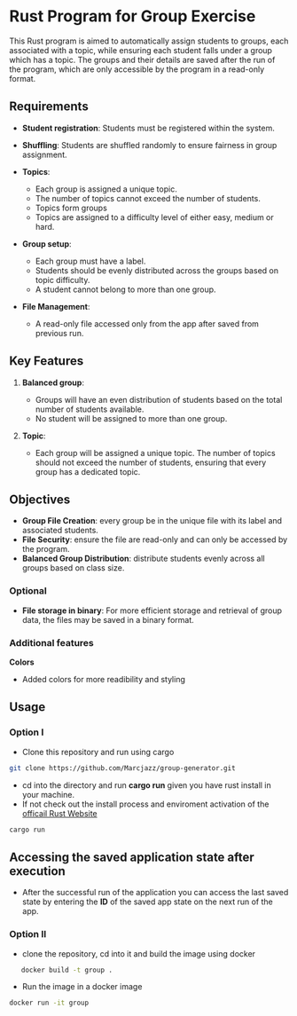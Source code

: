 
# Rust Program for Group Exercise

This Rust program is aimed to automatically assign students to groups, each associated with a topic, while ensuring each student falls under a group which has a topic. 
The groups and their details are saved after the run of the program, which are only accessible by the program in a read-only format.

## Requirements

- **Student registration**: Students must be registered within the system.
- **Shuffling**: Students are shuffled randomly to ensure fairness in group assignment.
  
- **Topics**:
  
  - Each group is assigned a unique topic.
  - The number of topics cannot exceed the number of students.
  - Topics form groups
  - Topics are assigned to a difficulty level of either easy, medium or hard.
    

- **Group setup**:

  - Each group must have a label.
  - Students should be evenly distributed across the groups based on topic difficulty.
  - A student cannot belong to more than one group.
      
- **File Management**:
  
  - A read-only file accessed only from the app after saved from previous run.
  
## Key Features

1. **Balanced group**:
    - Groups will have an even distribution of students based on the total number of students available.
    - No student will be assigned to more than one group.

2. **Topic**:
    - Each group will be assigned a unique topic. The number of topics should not exceed the number of students, ensuring that every group has a dedicated topic.


## Objectives

- **Group File Creation**: every group be in the  unique file with its label and associated students.
- **File Security**: ensure the file are read-only and can only be accessed by the program.
- **Balanced Group Distribution**: distribute students evenly across all groups based on class size.
  
### Optional

- **File storage in binary**: For more efficient storage and retrieval of group data, the files may be saved in a binary format.
### Additional features
 **Colors**
   - Added colors for more readibility and styling 
  
  
## Usage
### Option I
- Clone this repository and run using cargo 
```bash
git clone https://github.com/Marcjazz/group-generator.git
```
- cd into the directory and run **cargo run** given you have rust install in your machine.
- If not check out the install process and enviroment activation of the [officail Rust Website](https://www.rust-lang.org/tools/install)

```bash
cargo run
```
## Accessing the saved application state after execution
- After the successful run of the application you can access the last saved state by entering the **ID** of the saved app state on the next run of the app.

### Option II
- clone the repository, cd into it and build the image using docker
  
```bash
   docker build -t group .
```
- Run the image in a docker image

```bash
docker run -it group
```

